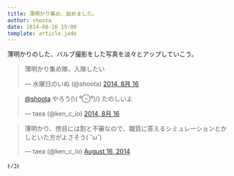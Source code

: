 ```yaml
---
title: 薄明かり集め、始めました。
author: shoota
date: 2014-08-16 15:00
template: article.jade
---
```


薄明かりのした、バルブ撮影をした写真を淡々とアップしていこう。

<span class="more"></span>



<blockquote class="twitter-tweet" lang="ja"><p>薄明かり集め隊、入隊したい</p>&mdash; 水曜日のいぬ (@shoota) <a href="https://twitter.com/shoota/statuses/500546341311766529">2014, 8月 16</a></blockquote>
<script async src="//platform.twitter.com/widgets.js" charset="utf-8"></script>


<blockquote class="twitter-tweet" lang="ja"><p><a href="https://twitter.com/shoota">@shoota</a> やろう(\( ⁰⊖⁰)/) たのしいよ</p>&mdash; taea (@ken_c_lo) <a href="https://twitter.com/ken_c_lo/statuses/500548940807151618">2014, 8月 16</a></blockquote>
<script async src="//platform.twitter.com/widgets.js" charset="utf-8"></script>

<blockquote class="twitter-tweet" data-partner="tweetdeck"><p>薄明かり、傍目には割と不審なので、職質に答えるシミュレーションとかしといた方がよさそう( ˘ω˘)</p>&mdash; taea (@ken_c_lo) <a href="https://twitter.com/ken_c_lo/statuses/500553643704082432">August 16, 2014</a></blockquote>
<script async src="//platform.twitter.com/widgets.js" charset="utf-8"></script>

ﾄﾉｺﾄ
